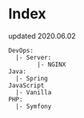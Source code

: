 # Index
updated 2020.06.02 <br>
```
DevOps:
  |- Server:
        |- NGINX
Java:
  |- Spring
JavaScript
  |- Vanilla
PHP:
  |- Symfony
```
<br>